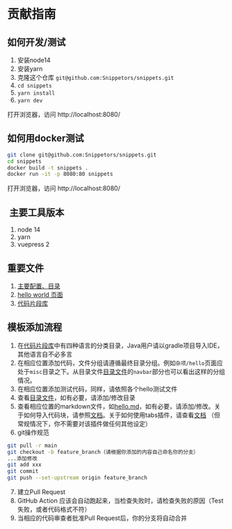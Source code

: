 # 贡献指南

## 如何开发/测试

1. 安装node14
2. 安装yarn
3. 克隆这个仓库 `git@github.com:Snippetors/snippets.git`
4. `cd snippets`
4. `yarn install`
5. `yarn dev`

打开浏览器，访问 http://localhost:8080/

## 如何用docker测试
```bash
git clone git@github.com:Snippetors/snippets.git
cd snippets
docker build -t snippets .
docker run -it -p 8080:80 snippets
```
打开浏览器，访问 http://localhost:8080/

##  主要工具版本
1. node 14
2. yarn
3. vuepress 2

## 重要文件
1. [主要配置、目录](.vuepress/config.js)
2. [hello world 页面](misc/hello.md)
3. [代码片段库](https://github.com/Snippetors/snippets/tree/main/docs/snippets)

## 模板添加流程

1. 在[代码片段库](https://github.com/Snippetors/snippets/tree/main/docs/snippets)中有四种语言的分类目录，Java用户请以gradle项目导入IDE，其他语言自不必多言
2. 在相应位置添加代码，文件分组请遵循最终目录分组。例如`杂项/hello`页面应处于`misc`目录之下。从目录文件[目录文件](.vuepress/config.js)的`navbar`部分也可以看出这样的分组情况。
3. 在相应位置添加测试代码，同样，请依照各个hello测试文件
4. 查看[目录文件](.vuepress/config.js)，如有必要，请添加/修改目录
5. 查看相应位置的markdown文件，如[hello.md](misc/hello.md)，如有必要，请添加/修改。关于如何导入代码块，请参照[文档](https://v2.vuepress.vuejs.org/zh/guide/markdown.html#%E5%AF%BC%E5%85%A5%E4%BB%A3%E7%A0%81%E5%9D%97)。关于如何使用tabs插件，请查看[文档](https://snippetors.github.io/plugins/vuepress-plugin-tabs.html) （但常规情况下，你不需要对该插件做任何其他设定）
6. git操作规范

```bash
git pull -r main
git checkout -b feature_branch（请根据你添加的内容自己命名你的分支）
...添加修改
git add xxx
git commit
git push --set-upstream origin feature_branch
```

7. 建立Pull Request
8. GitHub Action 应该会自动跑起来，当检查失败时，请检查失败的原因（Test失败，或者代码格式不符）
9. 当相应的代码审查者批准Pull Request后，你的分支将自动合并

